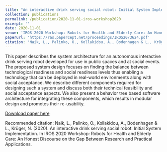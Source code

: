 ```yaml
---
title: "An interactive drink serving social robot: Initial System Implementation"
collection: publications
permalink: /publication/2020-11-01-iros-workshop2020
excerpt: ''
date: 2020-11-01
venue: 'IROS 2020 Workshop: Robots for Health and Elderly Care: An Honest Discourse on the Gap Between Research and Practical Applications (virtual)'
paperurl: 'https://ras.papercept.net/proceedings/IROS20/3624.pdf'
citation: 'Naik, L., Palinko, O., Kollakidou, A., Bodenhagen & L., Krüger, N. (2020). An interactive drink serving social robot: Initial System Implementation. In IROS 2020 Workshop: Robots for Health and Elderly Care: An Honest Discourse on the Gap Between Research and Practical Applications.'
---
```

This paper describes the system architecture for an autonomous interactive drink serving robot developed for use in public spaces and at social events. The proposed system design focuses on finding the balance between technological readiness and social readiness levels thus enabling a technology that can be deployed in real-world environments along with social acceptance. We describe different components required for designing such a system and discuss both their technical feasibility and social acceptance aspects. We also present a behavior tree based software architecture for integrating these components, which results in modular design and promotes their re-usability.

[Download paper here](https://ras.papercept.net/proceedings/IROS20/3624.pdf)

Recommended citation: Naik, L., Palinko, O., Kollakidou, A., Bodenhagen & L., Krüger, N. (2020). An interactive drink serving social robot: Initial System Implementation. In IROS 2020 Workshop: Robots for Health and Elderly Care: An Honest Discourse on the Gap Between Research and Practical Applications.